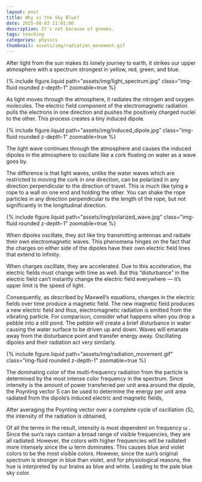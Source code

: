 ```yaml
---
layout: post
title: Why is the Sky Blue?
date: 2025-08-03 21:01:00
description: It's not because of gnomes.
tags: teaching
categories: physics
thumbnail: assets/img/radiation_movement.gif
---
```

After light from the sun makes its lonely journey to earth, it strikes our upper atmosphere with a spectrum strongest in yellow, red, green, and blue.

{% include figure.liquid path="assets/img/light_spectrum.jpg" class="img-fluid rounded z-depth-1" zoomable=true %}

As light moves through the atmosphere, it radiates the nitrogen and oxygen molecules. The electric field component of the electromagnetic radiation pulls the electrons in one direction and pushes the positively charged nuclei to the other. This process creates a tiny induced dipole.

{% include figure.liquid path="assets/img/induced_dipole.jpg" class="img-fluid rounded z-depth-1" zoomable=true %}

The light wave continues through the atmosphere and causes the induced dipoles in the atmosphere to oscillate like a cork floating on water as a wave goes by.

The difference is that light waves, unlike the water waves which are restricted to moving the cork in one direction, can be polarized in any direction perpendicular to the direction of travel. This is much like tying a rope to a wall on one end and holding the other. You can shake the rope particles in any direction perpendicular to the length of the rope, but not significantly in the longitudinal direction.

{% include figure.liquid path="assets/img/polarized_wave.jpg" class="img-fluid rounded z-depth-1" zoomable=true %}

When dipoles oscillate, they act like tiny transmitting antennas and radiate their own electromagnetic waves. This phenomena hinges on the fact that the charges on either side of the dipoles have their own electric field lines that extend to infinity.

When charges oscillate, they are accelerated. Due to this acceleration, the electric fields must change with time as well. But this “disturbance” in the electric field can’t instantly change the electric field everywhere — it’s upper limit is the speed of light.

Consequently, as described by Maxwell’s equations, changes in the electric fields over time produce a magnetic field. The new magnetic field produces a new electric field and thus, electromagnetic radiation is emitted from the vibrating particle. For comparison, consider what happens when you drop a pebble into a still pond. The pebble will create a brief disturbance in water causing the water surface to be driven up and down. Waves will emanate away from the disturbance point and transfer energy away. Oscillating dipoles and their radiation act very similarly.

{% include figure.liquid path="assets/img/radiation_movement.gif" class="img-fluid rounded z-depth-1" zoomable=true %}

The dominating color of the multi-frequency radiation from the particle is determined by the most intense color frequency in the spectrum. Since intensity is the amount of power transferred per unit area around the dipole, the Poynting vector S can be used to determine the energy per unit area radiated from the dipole’s induced electric and magnetic fields,


After averaging the Poynting vector over a complete cycle of oscillation ⟨S⟩, the intensity of the radiation is obtained,


Of all the terms in the result, intensity is most dependent on frequency ω . Since the sun’s rays contain a broad range of visible frequencies, they are all radiated. However, the colors with higher frequencies will be radiated more intensely since the ω term dominates. This causes blue and violet colors to be the most visible colors. However, since the sun’s original spectrum is stronger in blue than violet, and for physiological reasons, the hue is interpreted by our brains as blue and white. Leading to the pale blue sky color.
